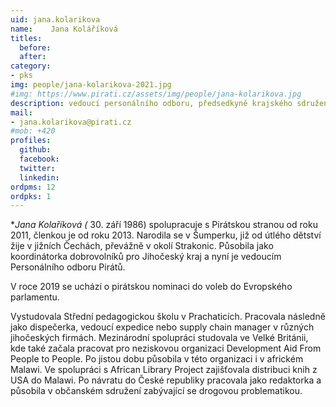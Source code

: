 ```yaml
---
uid: jana.kolarikova
name:    Jana Koláříková
titles:
  before: 
  after:
category:
- pks
img: people/jana-kolarikova-2021.jpg 
#img: https://www.pirati.cz/assets/img/people/jana-kolarikova.jpg
description: vedoucí personálního odboru, předsedkyně krajského sdružení Jihočeského kraje a místopředsedkyně MS Strakonicko
mail:
- jana.kolarikova@pirati.cz
#mob: +420
profiles:
  github:
  facebook:				
  twitter:
  linkedin:
ordpms: 12
ordpks: 1 
---
```


**Jana Kolaříková (* 30. září 1986) spolupracuje s Pirátskou stranou od roku 2011, členkou je od roku 2013. Narodila se v Šumperku, již od útlého dětství žije v jižních Čechách, převážně v okolí Strakonic. Působila jako koordinátorka dobrovolníků pro Jihočeský kraj a nyní je vedoucím Personálního odboru Pirátů.

V roce 2019 se uchází o pirátskou nominaci do voleb do Evropského parlamentu.

Vystudovala Střední pedagogickou školu v Prachaticích. Pracovala následně jako dispečerka, vedoucí expedice nebo supply chain manager v různých jihočeských firmách. Mezinárodní spolupráci studovala ve Velké Británii, kde také začala pracovat pro neziskovou organizaci Development Aid From People to People. Po jistou dobu působila v této organizaci i v africkém Malawi. Ve spolupráci s African Library Project zajišťovala distribuci knih z USA do Malawi. Po návratu do České republiky pracovala jako redaktorka a působila v občanském sdružení zabývající se drogovou problematikou.

